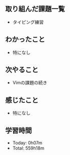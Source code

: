 ## 取り組んだ課題一覧
- タイピング練習
## わかったこと
- 特になし 
## 次やること
- Vimの課題の続き
## 感じたこと
- 特になし
## 学習時間
- Today: 0h07m
- Total: 559h18m
